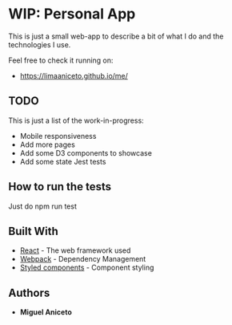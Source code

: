 ﻿# WIP: Personal App

This is just a small web-app to describe a bit of what I do and the technologies I use.

Feel free to check it running on:
* https://limaaniceto.github.io/me/

## TODO
This is just a list of the work-in-progress:
* Mobile responsiveness
* Add more pages
* Add some D3 components to showcase
* Add some state Jest tests

## How to run the tests

Just do npm run test

## Built With

* [React](https://reactjs.org/) - The web framework used
* [Webpack](https://webpack.js.org/) - Dependency Management
* [Styled components](https://github.com/styled-components/styled-components) - Component styling

## Authors

* **Miguel Aniceto**